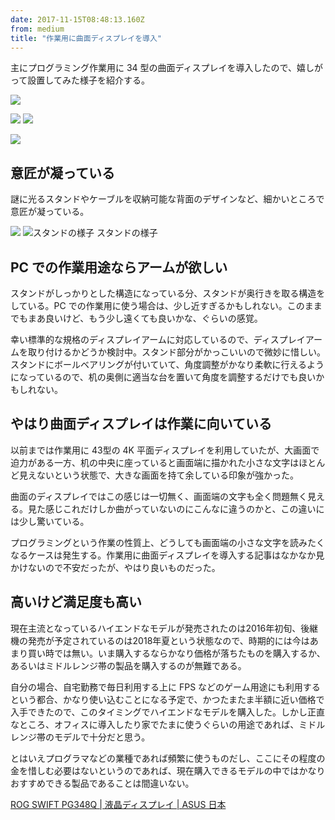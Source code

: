 ```yaml
---
date: 2017-11-15T08:48:13.160Z
from: medium
title: "作業用に曲面ディスプレイを導入"
---
```


主にプログラミング作業用に 34 型の曲面ディスプレイを導入したので、嬉しがって設置してみた様子を紹介する。

![](https://cdn-images-1.medium.com/max/1200/1*LM1oYYoMqkVCTqzxsRbWGg.png)

![](https://cdn-images-1.medium.com/max/600/1*MIhW4gJu7Q-CfE9q1X39UA.png)
![](https://cdn-images-1.medium.com/max/600/1*Z6MXnOAlW-DGw3u5upWAwA.png)

![](https://cdn-images-1.medium.com/max/1200/1*XdZYgdXo6joOxw0vQuipfQ.png)

## 意匠が凝っている

謎に光るスタンドやケーブルを収納可能な背面のデザインなど、細かいところで意匠が凝っている。

![](https://cdn-images-1.medium.com/max/600/1*RtF_68PlX_2WEbG6OUjkiA.png)
![スタンドの様子](https://cdn-images-1.medium.com/max/600/1*mYGN1KmkUVqSlesPJpO_8g.png)
スタンドの様子

## PC での作業用途ならアームが欲しい

スタンドがしっかりとした構造になっている分、スタンドが奥行きを取る構造をしている。PC での作業用に使う場合は、少し近すぎるかもしれない。このままでもまあ良いけど、もう少し遠くても良いかな、ぐらいの感覚。

幸い標準的な規格のディスプレイアームに対応しているので、ディスプレイアームを取り付けるかどうか検討中。スタンド部分がかっこいいので微妙に惜しい。スタンドにボールベアリングが付いていて、角度調整がかなり柔軟に行えるようになっているので、机の奥側に適当な台を置いて角度を調整するだけでも良いかもしれない。

## やはり曲面ディスプレイは作業に向いている

以前までは作業用に 43型の 4K 平面ディスプレイを利用していたが、大画面で迫力がある一方、机の中央に座っていると画面端に描かれた小さな文字はほとんど見えないという状態で、大きな画面を持て余している印象が強かった。

曲面のディスプレイではこの感じは一切無く、画面端の文字も全く問題無く見える。見た感じこれだけしか曲がっていないのにこんなに違うのかと、この違いには少し驚いている。

プログラミングという作業の性質上、どうしても画面端の小さな文字を読みたくなるケースは発生する。作業用に曲面ディスプレイを導入する記事はなかなか見かけないので不安だったが、やはり良いものだった。

## 高いけど満足度も高い

現在主流となっているハイエンドなモデルが発売されたのは2016年初旬、後継機の発売が予定されているのは2018年夏という状態なので、時期的には今はあまり買い時では無い。いま購入するならかなり価格が落ちたものを購入するか、あるいはミドルレンジ帯の製品を購入するのが無難である。

自分の場合、自宅勤務で毎日利用する上に FPS などのゲーム用途にも利用するという都合、かなり使い込むことになる予定で、かつたまたま半額に近い価格で入手できたので、このタイミングでハイエンドなモデルを購入した。しかし正直なところ、オフィスに導入したり家でたまに使うぐらいの用途であれば、ミドルレンジ帯のモデルで十分だと思う。

とはいえプログラマなどの業種であれば頻繁に使うものだし、ここにその程度の金を惜しむ必要はないというのであれば、現在購入できるモデルの中ではかなりおすすめできる製品であることは間違いない。

[ROG SWIFT PG348Q | 液晶ディスプレイ | ASUS 日本](https://www.asus.com/jp/Monitors/ROG-SWIFT-PG348Q/)
